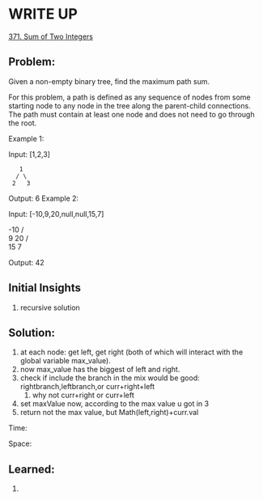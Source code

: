 #  WRITE UP
[371. Sum of Two Integers](https://leetcode.com/problems/sum-of-two-integers/)<br/>

## Problem: 
Given a non-empty binary tree, find the maximum path sum.

For this problem, a path is defined as any sequence of nodes from some starting node to any node in the tree along the parent-child connections. The path must contain at least one node and does not need to go through the root.

Example 1:

Input: [1,2,3]

       1
      / \
     2   3

Output: 6
Example 2:

Input: [-10,9,20,null,null,15,7]

   -10
   / \
  9  20
    /  \
   15   7

Output: 42

## Initial Insights
1. recursive solution

## Solution:
1. at each node: get left, get right (both of which will interact with the global variable max_value).
2. now max_value has the biggest of left and right.
3. check if include the branch in the mix would be good: rightbranch,leftbranch,or curr+right+left
    1. why not curr+right or curr+left
4. set maxValue now, according to the max value u got in 3
5. return not the max value, but Math(left,right)+curr.val

Time: 

Space: 


## Learned:
1. 